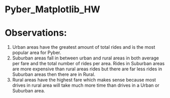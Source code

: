 # Pyber_Matplotlib_HW

# Observations: 
1. Urban areas have the greatest amount of total rides and is the most popular area for Pyber. 
2. Suburban areas fall in between urban and rural areas in both average per fare and the total number of rides per area. Rides in Suburban areas are more expensive than rural areas rides but there are far less rides in Suburban areas then there are in Rural.
3. Rural areas have the highest fare which makes sense because most drives in rural area will take much more time than drives in a Urban or Suburban area. 

